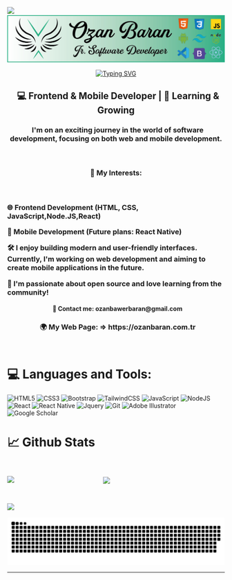 ![](https://komarev.com/ghpvc/?username=OzanBawer&color=lightgrey)
![MasterHead](https://github.com/ozanbawer/ozanbawer/blob/main/img/githubbanner.jpg)

<div align="center">
 <a href="https://github.com/OzanBawer">
  <img src="https://readme-typing-svg.demolab.com?font=Fira+Code&weight=600&size=30&duration=3000&pause=500&color=249059FF&center=true&vCenter=true&width=500&lines=%F0%9F%91%93+Ozan+Baran;%f0%9f%92%bb+Jr+Software+Developer;%f0%9f%8e%89+Welcome+To+My+Profile+%f0%9f%8e%89" alt="Typing SVG" />
 </a>
</div>

<!--- <img src="https://github.com/ozanbawer/ozanbawer/blob/main/img/code-coding.gif" alt="Coding" width=200 height=200 align="right"> --->

<h2 align="center">&nbsp; 💻 Frontend & Mobile Developer | 🚀 Learning & Growing </h2>

<h3 align="center">&nbsp; I'm on an exciting journey in the world of software development, focusing on both web and mobile development. </h3>

<h3 align="center">&nbsp; 

   🔹 My Interests: </h3>
   
<h3 align="left">&nbsp; 
 
 🌐 Frontend Development (HTML, CSS, JavaScript,Node.JS,React)

📱 Mobile Development (Future plans: React Native)

🛠️ I enjoy building modern and user-friendly interfaces. Currently, I'm working on web development and aiming to create mobile applications in the future.

🚀 I'm passionate about open source and love learning from the community! </h3>

<h4 align="center">&nbsp;   📩 Contact me: ozanbawerbaran@gmail.com </h4> 

<h3 align="center">&nbsp;   🌍 My Web Page: => https://ozanbaran.com.tr  </h3> 

<br>

# 💻 Languages and Tools:
![HTML5](https://img.shields.io/badge/html5-%23E34F26.svg?style=for-the-badge&logo=html5&logoColor=white)
![CSS3](https://img.shields.io/badge/css3-%231572B6.svg?style=for-the-badge&logo=css3&logoColor=white)
![Bootstrap](https://img.shields.io/badge/bootstrap-%23563D7C.svg?style=for-the-badge&logo=bootstrap&logoColor=white)
![TailwindCSS](https://img.shields.io/badge/tailwindcss-%2338B2AC.svg?style=for-the-badge&logo=tailwind-css&logoColor=white)
![JavaScript](https://img.shields.io/badge/javascript-%23323330.svg?style=for-the-badge&logo=javascript&logoColor=%23F7DF1E)
![NodeJS](https://img.shields.io/badge/node.js-6DA55F?style=for-the-badge&logo=node.js&logoColor=white)
![React](https://img.shields.io/badge/react-%2320232a.svg?style=for-the-badge&logo=react&logoColor=%2361DAFB)
![React Native](https://img.shields.io/badge/react_native-%2320232a.svg?style=for-the-badge&logo=react&logoColor=%2361DAFB)
![Jquery](https://img.shields.io/badge/jQuery-%230769AD.svg?logo=jquery&style=for-the-badge&logoColor=white) 
![Git](https://img.shields.io/badge/git-%23F05033.svg?style=for-the-badge&logo=git&logoColor=white)
![Adobe Illustrator](https://img.shields.io/badge/adobe%20illustrator-%23FF9A00.svg?style=for-the-badge&logo=adobe%20illustrator&logoColor=white)
![Google Scholar](https://img.shields.io/badge/Google%20Scholar-4285F4?style=for-the-badge&logo=google-scholar&logoColor=white)



# 📈 Github Stats


<br>

<!--[![Top Langs](https://github-readme-stats.vercel.app/api/top-langs/?username=ozanbawer&layout=compact&langs_count=25&title_color=0000ee&text_color=ffffff&bg_color=000000&hide_border=true_aligin=center)](https://github.com/ozanbawer/github-readme-stats)--->
 <a><img align="left" src="https://github-readme-stats.vercel.app/api/top-langs/?username=ozanbawer&theme=vue-dark&show_icons=true&hide_border=false&layout=compact" width="44%" ><img align="center" src="https://github-readme-streak-stats.herokuapp.com/?user=ozanbawer&theme=vue-dark&hide_border=false"  width="52%"></a>

<br>


![](https://github-profile-trophy.vercel.app/?username=ozanbawer&theme=dracula&no-frame=false&no-bg=false&margin-w=4)

<picture>
  <source media="(prefers-color-scheme: dark)" srcset="https://raw.githubusercontent.com/ozanbawer/ozanbawer/output/github-contribution-grid-snake-dark.svg">
  <source media="(prefers-color-scheme: light)" srcset="https://raw.githubusercontent.com/ozanbawer/ozanbawer/output/github-contribution-grid-snake.svg">
  <img alt="github contribution grid snake animation" src="https://raw.githubusercontent.com/ozanbawer/ozanbawer/output/github-contribution-grid-snake.svg">
</picture>
<br>
<hr>

